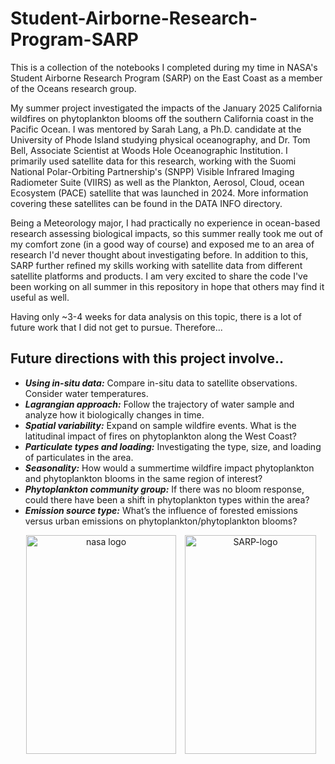 # Student-Airborne-Research-Program-SARP
This is a collection of the notebooks I completed during my time in NASA's Student Airborne Research Program (SARP) on the East Coast as a member of the Oceans research group. 

My summer project investigated the impacts of the January 2025 California wildfires on phytoplankton blooms off the southern California coast in the Pacific Ocean. I was mentored by Sarah Lang, a Ph.D. candidate at the University of Phode Island studying physical oceanography, and Dr. Tom Bell, Associate Scientist at Woods Hole Oceanographic Institution. I primarily used satellite data for this research, working with the Suomi National Polar-Orbiting Partnership's (SNPP) Visible Infrared Imaging Radiometer Suite (VIIRS) as well as the Plankton, Aerosol, Cloud, ocean Ecosystem (PACE) satellite that was launched in 2024. More information covering these satellites can be found in the DATA INFO directory.

Being a Meteorology major, I had practically no experience in ocean-based research assessing biological impacts, so this summer really took me out of my comfort zone (in a good way of course) and exposed me to an area of research I'd never thought about investigating before. In addition to this, SARP further refined my skills working with satellite data from different satellite platforms and products. I am very excited to share the code I've been working on all summer in this repository in hope that others may find it useful as well. 

Having only ~3-4 weeks for data analysis on this topic, there is a lot of future work that I did not get to pursue. Therefore... 

Future directions with this project involve..
--------
- *__Using in-situ data:__* Compare in-situ data to satellite observations. Consider water temperatures.
- *__Lagrangian approach:__* Follow the trajectory of water sample and analyze how it biologically changes in time. 
- *__Spatial variability:__* Expand on sample wildfire events. What is the latitudinal impact of fires on phytoplankton along the West Coast?
- *__Particulate types and loading:__* Investigating the type, size, and loading of particulates in the area.
- *__Seasonality:__* How would a summertime wildfire impact phytoplankton and phytoplankton blooms in the same region of interest?
- *__Phytoplankton community group:__* If there was no bloom response, could there have been a shift in phytoplankton types within the area?
- *__Emission source type:__* What’s the influence of forested emissions versus urban emissions on phytoplankton/phytoplankton blooms?
<p align="center">
<img width="240" height="350" alt="nasa logo" src="https://github.com/user-attachments/assets/71192d75-063e-445f-8c68-f5a22bcb0adc"  hspace="10">  <img width="210" height="350" alt="SARP-logo" src="https://github.com/user-attachments/assets/56fd6944-1306-4eac-a35e-1922138500ea">
</p>

